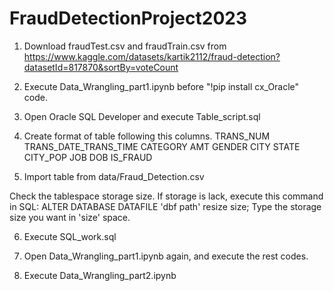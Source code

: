 # FraudDetectionProject2023

1. Download fraudTest.csv and fraudTrain.csv from https://www.kaggle.com/datasets/kartik2112/fraud-detection?datasetId=817870&sortBy=voteCount

2. Execute Data_Wrangling_part1.ipynb before "!pip install cx_Oracle" code.

3. Open Oracle SQL Developer and execute Table_script.sql

4. Create format of table following this columns.
TRANS_NUM
TRANS_DATE_TRANS_TIME
CATEGORY
AMT
GENDER
CITY
STATE
CITY_POP
JOB
DOB
IS_FRAUD

5. Import table from data/Fraud_Detection.csv

Check the tablespace storage size.
If storage is lack, execute this command in SQL:
ALTER DATABASE DATAFILE 'dbf path' resize size;
Type the storage size you want in 'size' space.

6. Execute SQL_work.sql

7. Open Data_Wrangling_part1.ipynb again, and execute the rest codes.

8. Execute Data_Wrangling_part2.ipynb

